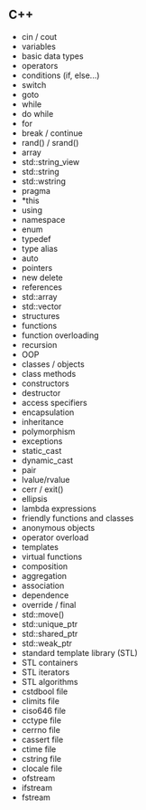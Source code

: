 ## C++
- cin / cout
- variables
- basic data types
- operators
- conditions (if, else...)
- switch
- goto
- while
- do while
- for
- break / continue
- rand() / srand()
- array
- std::string_view
- std::string
- std::wstring
- pragma
- *this
- using
- namespace
- enum
- typedef
- type alias
- auto
- pointers
- new delete
- references
- std::array
- std::vector
- structures
- functions
- function overloading
- recursion
- OOP
- classes / objects
- class methods
- constructors
- destructor
- access specifiers
- encapsulation
- inheritance
- polymorphism
- exceptions
- static_cast
- dynamic_cast
- pair
- lvalue/rvalue
- cerr / exit()
- ellipsis
- lambda expressions
- friendly functions and classes
- anonymous objects
- operator overload
- templates
- virtual functions
- composition
- aggregation
- association
- dependence
- override / final
- std::move()
- std::unique_ptr
- std::shared_ptr
- std::weak_ptr
- standard template library (STL)
- STL containers
- STL iterators
- STL algorithms
- cstdbool file
- climits file
- ciso646 file
- cctype file
- cerrno file
- cassert file
- ctime file
- cstring file
- clocale file
- ofstream
- ifstream
- fstream
